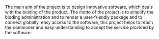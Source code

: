 The main aim of the project is to design innovative software, which deals with the 
bidding of the product. The motto of the project is to simplify the bidding administration and to 
render a user-friendly package and to connect globally, easy access to the software, this project 
helps to reach the commoner and easy understanding to accept the service provided by the 
software.
